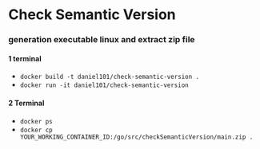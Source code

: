 # Check Semantic Version 

### generation executable linux and extract zip file
#### 1 terminal 
- `docker build -t daniel101/check-semantic-version .`
- `docker run -it daniel101/check-semantic-version`

#### 2 Terminal
- `docker ps`
- `docker cp YOUR_WORKING_CONTAINER_ID:/go/src/checkSemanticVersion/main.zip .`